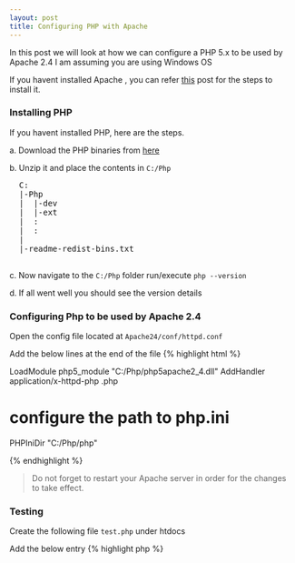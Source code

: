 ```yaml
---
layout: post
title: Configuring PHP with Apache
---
```


In this post we will look at how we can configure a PHP 5.x to be used by Apache 2.4
I am assuming you are using Windows OS

If you havent installed Apache , you can refer [this](http://anoopmd.github.io/virtual-hosts-in-apache/) post for the steps to install it.

### Installing PHP
If you havent installed PHP, here are the steps.

a. Download the PHP binaries from [here](http://windows.php.net/download/)

b. Unzip it and place the contents in `C:/Php`
  <pre>
  C:
  |-Php
  |  |-dev
  |  |-ext
  |  :
  |  :
  |
  |-readme-redist-bins.txt
  </pre>

c. Now navigate to the `C:/Php` folder run/execute `php --version`

d. If all went well you should see the version details

### Configuring Php to be used by Apache 2.4

Open the config file located at `Apache24/conf/httpd.conf`

Add the below lines at the end of the file
{% highlight html %}

LoadModule php5_module "C:/Php/php5apache2_4.dll"
AddHandler application/x-httpd-php .php

# configure the path to php.ini
PHPIniDir "C:/Php/php"

{% endhighlight %}

> Do not forget to restart your Apache server in order for the changes to take effect.

### Testing
Create the following file `test.php` under htdocs

Add the below entry
{% highlight php %}
<?php

echo phpinfo();
{% endhighlight %}


If all went well, When you load `127.0.0.1/test.php` in your browser, it should show you the php configuration.